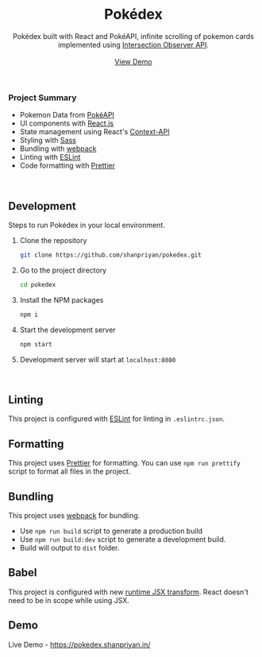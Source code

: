 <br/>

  <h1 align="center">Pokédex</h1>

  <p align="center">
    Pokédex built with React and PokéAPI, infinite scrolling of pokemon cards implemented using <a href="https://developer.mozilla.org/en-US/docs/Web/API/Intersection_Observer_API" target="_blank">Intersection Observer API</a>.
    <br />
    <br />
    <a href="https://pokedex.shanpriyan.in/" target="_blank"  >View Demo</a>
  </p>
</p>

<br />

### Project Summary

- Pokemon Data from [PokéAPI](https://pokeapi.co/)
- UI components with [React.js](https://reactjs.org/)
- State management using React's [Context-API](https://reactjs.org/docs/context.html)
- Styling with [Sass](https://sass-lang.com/)
- Bundling with [webpack](https://webpack.js.org/)
- Linting with [ESLint](https://eslint.org/)
- Code formatting with [Prettier](https://prettier.io/)

<br />

## Development

Steps to run Pokédex in your local environment.

1. Clone the repository

   ```sh
   git clone https://github.com/shanpriyan/pokedex.git
   ```

2. Go to the project directory

   ```sh
   cd pokedex
   ```

3. Install the NPM packages

   ```sh
   npm i
   ```

4. Start the development server

   ```sh
   npm start
   ```

5. Development server will start at `localhost:8080`

<br/>

## Linting

This project is configured with [ESLint](https://eslint.org/) for linting in `.eslintrc.json`.
<br/>

## Formatting

This project uses [Prettier](https://prettier.io/) for formatting. You can use `npm run prettify` script to format all files in the project.

## Bundling

This project uses [webpack](https://webpack.js.org/) for bundling. 
- Use `npm run build` script to generate a production build 
- Use `npm run build:dev` script to generate a development build. 
- Build will output to `dist` folder.

## Babel

This project is configured with new [runtime JSX transform](https://reactjs.org/blog/2020/09/22/introducing-the-new-jsx-transform.html). React doesn't need to be in scope while using JSX.

## Demo

Live Demo - https://pokedex.shanpriyan.in/
